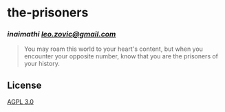 # the-prisoners
### _inaimathi <leo.zovic@gmail.com>_

> You may roam this world to your heart's content,
> but when you encounter your opposite number,
> know that you are the prisoners of your history.

## License

[AGPL 3.0](https://www.gnu.org/licenses/agpl-3.0.en.html)
